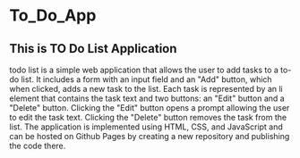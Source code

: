 # To_Do_App
<h2> This is TO Do List Application </h2>
todo list is a simple web application that allows the user to add tasks to a to-do list. It includes a form with an input field and an "Add" button, which when clicked, adds a new task to the list. Each task is represented by an li element that contains the task text and two buttons: an "Edit" button and a "Delete" button. Clicking the "Edit" button opens a prompt allowing the user to edit the task text. Clicking the "Delete" button removes the task from the list. The application is implemented using HTML, CSS, and JavaScript and can be hosted on Github Pages by creating a new repository and publishing the code there.

